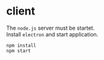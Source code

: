 # client

The `node.js` server must be startet.  
Install `electron` and start application.  

```
npm install
npm start
```
